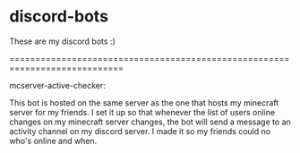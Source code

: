 # discord-bots
These are my discord bots :)

============================================================================

mcserver-active-checker:
  
  This bot is hosted on the same server as the one that hosts my minecraft server for my friends.
  I set it up so that whenever the list of users online changes on my minecraft server changes, 
  the bot will send a message to an activity channel on my discord server. I made it so my friends could no who's 
  online and when. 
